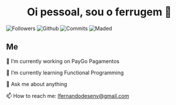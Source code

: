 <h1 align="center">Oi pessoal, sou o ferrugem 👋</h1>
<div>
  <img alt="Followers" src="https://img.shields.io/github/followers/ferrugemm?color=red&style=for-the-badge">
  <img alt="Github" src="https://img.shields.io/twitter/url?color=blue&label=Twitter&style=for-the-badge&url=https%3A%2F%2Ftwitter.com%2Fgingerust">
  <img alt="Commits" src="https://img.shields.io/github/commit-activity/m/ferrugemm/ferrugemm?label=Last%20commits&style=for-the-badge">
  <img alt="Maded" src="https://img.shields.io/static/v1?label=Made%20With&message=IntelliJ&color=FF2F5E&style=for-the-badge&logo=Intellij-Idea&logoColor=white">
</div>

## Me

🔭 I’m currently working on PayGo Pagamentos

🌱 I’m currently learning Functional Programming

💬 Ask me about anything

📫 How to reach me: lfernandodesenv@gmail.com